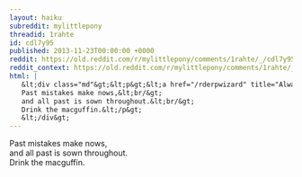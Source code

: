 ```yaml
---
layout: haiku
subreddit: mylittlepony
threadid: 1rahte
id: cdl7y95
published: 2013-11-23T00:00:00 +0000
reddit: https://old.reddit.com/r/mylittlepony/comments/1rahte/_/cdl7y95
reddit_context: https://old.reddit.com/r/mylittlepony/comments/1rahte/_/cdl7y95?context=3
html: |
   &lt;div class="md"&gt;&lt;p&gt;&lt;a href="/rderpwizard" title="Always Relevant / Stature-Shifting Disconcert / Friendship Or Princess?"&gt;&lt;/a&gt;
   Past mistakes make nows,&lt;br/&gt;
   and all past is sown throughout.&lt;br/&gt;
   Drink the macguffin.&lt;/p&gt;
   &lt;/div&gt;
---
```


[](/rderpwizard "Always Relevant / Stature-Shifting Disconcert / Friendship Or Princess?")
Past mistakes make nows,  
and all past is sown throughout.  
Drink the macguffin.